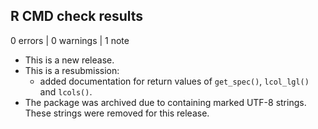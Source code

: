 ## R CMD check results

0 errors | 0 warnings | 1 note

* This is a new release.
* This is a resubmission:
  * added documentation for return values of `get_spec()`, `lcol_lgl()` and `lcols()`.
* The package was archived due to containing marked UTF-8 strings. These strings
  were removed for this release.
  
